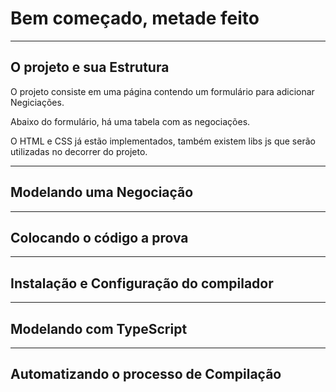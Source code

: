 # Bem começado, metade feito

---
## O projeto e sua Estrutura

O projeto consiste em uma página contendo um formulário para adicionar Negiciações.

Abaixo do formulário, há uma tabela com as negociações.

O HTML e CSS já estão implementados, também existem libs js que serão utilizadas no decorrer do projeto.

---
## Modelando uma Negociação






---
## Colocando o código a prova






---
## Instalação e Configuração do compilador






---
## Modelando com TypeScript






---
## Automatizando o processo de Compilação





